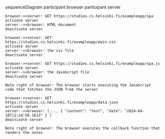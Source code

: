 sequenceDiagram
	participant browser
	participant server

	browser->>server: GET https://studies.cs.helsinki.fi/exampleapp/spa
	activate server
	server-->>browser: HTML document
	deactivate server

	browser->>server: GET https://studies.cs.helsinki.fi/exampleapp/main.css
	activate server
	server-->>browser: the css file
	deactivate server

	browser->>server: GET https://studies.cs.helsinki.fi/exampleapp/spa.js
	activate server
	server-->>browser: the JavaScript file
	deactivate server

	Note right of browser: The browser starts executing the JavaScript code that fetches the JSON from the server

	browser->>server: GET https://studies.cs.helsinki.fi/exampleapp/data.json
	activate server
	server-->>browser: [..., { "content": "test", "date": "2024-04-18T12:24:50.161Z" } ]
	deactivate server

	Note right of browser: The browser executes the callback function that renders the notes
